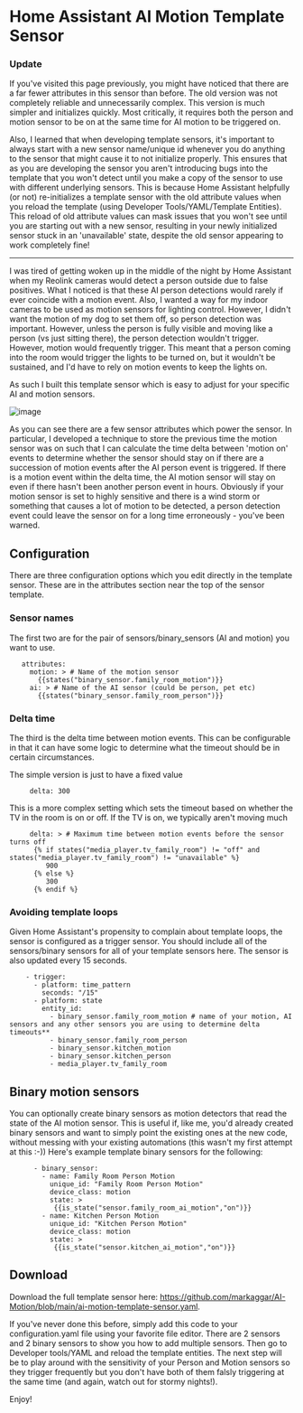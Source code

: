 # Home Assistant AI Motion Template Sensor
### Update
If you've visited this page previously, you might have noticed that there are a far fewer attributes in this sensor than before.  The old version was not completely reliable and unnecessarily complex.  This version is much simpler and initializes quickly. Most critically, it requires both the person and motion sensor to be on at the same time for AI motion to be triggered on.  

Also, I learned that when developing template sensors, it's important to always start with a new sensor name/unique id whenever you do anything to the sensor that might cause it to not initialize properly.  This ensures that as you are developing the sensor you aren't introducing bugs into the template that you won't detect until you make a copy of the sensor to use with different underlying sensors.  This is because Home Assistant helpfully (or not) re-initializes a template sensor with the old attribute values when you reload the template (using Developer Tools/YAML/Template Entities).  This reload of old attribute values can mask issues that you won't see until you are starting out with a new sensor, resulting in your newly initialized sensor stuck in an 'unavailable' state, despite the old sensor appearing to work completely fine!

--------------
I was tired of getting woken up in the middle of the night by Home Assistant when my Reolink cameras would detect a person outside due to false positives.  What I noticed is that these AI person detections would rarely if ever coincide with a motion event.
Also, I wanted a way for my indoor cameras to be used as motion sensors for lighting control.  However, I didn't want the motion of my dog to set them off, so person detection was important. However, unless the person is fully visible and moving like a person (vs just sitting there), the person detection wouldn't trigger.  However, motion would frequently trigger. This meant that a person coming into the room would trigger the lights to be turned on, but it wouldn't be sustained, and I'd have to rely on motion events to keep the lights on.

As such I built this template sensor which is easy to adjust for your specific AI and motion sensors.

![image](https://github.com/user-attachments/assets/91a1077c-ab88-4807-8fe3-20a53df3bee0)

As you can see there are a few sensor attributes which power the sensor.  In particular, I developed a technique to store the previous time the motion sensor was on such that I can calculate the time delta between 'motion on' events to determine whether the sensor should stay on if there are a succession of motion events after the AI person event is triggered.  If there is a motion event within the delta time, the AI motion sensor will stay on even if there hasn't been another person event in hours.  Obviously if your motion sensor is set to highly sensitive and there is a wind storm or something that causes a lot of motion to be detected, a person detection event could leave the sensor on for a long time erroneously - you've been warned.



## Configuration
There are three configuration options which you edit directly in the template sensor.  These are in the attributes section near the top of the sensor template.

### Sensor names
The first two are for the pair of sensors/binary_sensors (AI and motion) you want to use.

       attributes:
         motion: > # Name of the motion sensor
           {{states("binary_sensor.family_room_motion")}}  
         ai: > # Name of the AI sensor (could be person, pet etc)
           {{states("binary_sensor.family_room_person")}}  

### Delta time
The third is the delta time between motion events.  This can be configurable in that it can have some logic to determine what the timeout should be in certain circumstances.

The simple version is just to have a fixed value

         delta: 300 

This is a more complex setting which sets the timeout based on whether the TV in the room is on or off.  If the TV is on, we typically aren't moving much 
         
         delta: > # Maximum time between motion events before the sensor turns off
          {% if states("media_player.tv_family_room") != "off" and states("media_player.tv_family_room") != "unavailable" %}
             900
          {% else %}
             300
          {% endif %}

### Avoiding template loops
Given Home Assistant's propensity to complain about template loops, the sensor is configured as a trigger sensor.  You should include all of the sensors/binary sensors for all of your template sensors here.  The sensor is also updated every 15 seconds.

        - trigger:
          - platform: time_pattern
            seconds: "/15"
          - platform: state
            entity_id:
              - binary_sensor.family_room_motion # name of your motion, AI sensors and any other sensors you are using to determine delta timeouts**
              - binary_sensor.family_room_person
              - binary_sensor.kitchen_motion
              - binary_sensor.kitchen_person
              - media_player.tv_family_room

## Binary motion sensors
You can optionally create binary sensors as motion detectors that read the state of the AI motion sensor.  This is useful if, like me, you'd already created binary sensors and want to simply point the existing ones at the new code, without messing with your existing automations (this wasn't my first attempt at this :-))  Here's example template binary sensors for the following:

          - binary_sensor:
            - name: Family Room Person Motion
              unique_id: "Family Room Person Motion"
              device_class: motion
              state: >
               {{is_state("sensor.family_room_ai_motion","on")}}
            - name: Kitchen Person Motion
              unique_id: "Kitchen Person Motion"
              device_class: motion
              state: >
               {{is_state("sensor.kitchen_ai_motion","on")}}

## Download
Download the full template sensor here: https://github.com/markaggar/AI-Motion/blob/main/ai-motion-template-sensor.yaml.  

If you've never done this before, simply add this code to your configuration.yaml file using your favorite file editor.  There are 2 sensors and 2 binary sensors to show you how to add multiple sensors.   Then go to Developer tools/YAML and reload the template entities.  The next step will be to play around with the sensitivity of your Person and Motion sensors so they trigger frequently but you don't have both of them falsly triggering at the same time (and again, watch out for stormy nights!).

Enjoy!


